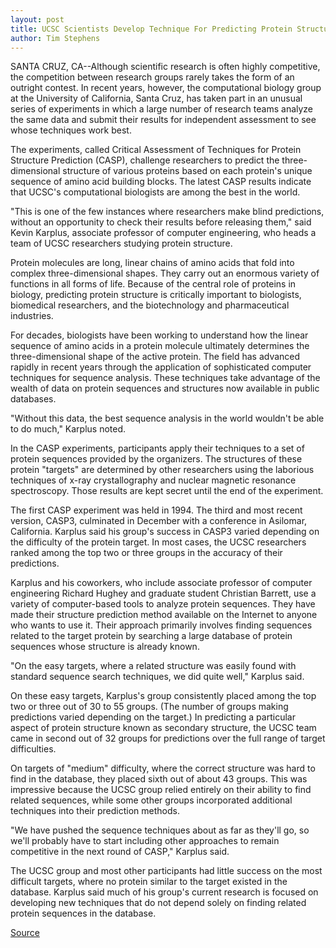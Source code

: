 ```yaml
---
layout: post
title: UCSC Scientists Develop Technique For Predicting Protein Structures
author: Tim Stephens
---
```


SANTA CRUZ, CA--Although scientific research is often highly competitive, the competition between research groups rarely takes the form of an outright contest. In recent years, however, the computational biology group at the University of California, Santa Cruz, has taken part in an unusual series of experiments in which a large number of research teams analyze the same data and submit their results for independent assessment to see whose techniques work best.

The experiments, called Critical Assessment of Techniques for Protein Structure Prediction (CASP), challenge researchers to predict the three-dimensional structure of various proteins based on each protein's unique sequence of amino acid building blocks. The latest CASP results indicate that UCSC's computational biologists are among the best in the world.

"This is one of the few instances where researchers make blind predictions, without an opportunity to check their results before releasing them," said Kevin Karplus, associate professor of computer engineering, who heads a team of UCSC researchers studying protein structure.

Protein molecules are long, linear chains of amino acids that fold into complex three-dimensional shapes. They carry out an enormous variety of functions in all forms of life. Because of the central role of proteins in biology, predicting protein structure is critically important to biologists, biomedical researchers, and the biotechnology and pharmaceutical industries.

For decades, biologists have been working to understand how the linear sequence of amino acids in a protein molecule ultimately determines the three-dimensional shape of the active protein. The field has advanced rapidly in recent years through the application of sophisticated computer techniques for sequence analysis. These techniques take advantage of the wealth of data on protein sequences and structures now available in public databases.

"Without this data, the best sequence analysis in the world wouldn't be able to do much," Karplus noted.

In the CASP experiments, participants apply their techniques to a set of protein sequences provided by the organizers. The structures of these protein "targets" are determined by other researchers using the laborious techniques of x-ray crystallography and nuclear magnetic resonance spectroscopy. Those results are kept secret until the end of the experiment.

The first CASP experiment was held in 1994. The third and most recent version, CASP3, culminated in December with a conference in Asilomar, California. Karplus said his group's success in CASP3 varied depending on the difficulty of the protein target. In most cases, the UCSC researchers ranked among the top two or three groups in the accuracy of their predictions.

Karplus and his coworkers, who include associate professor of computer engineering Richard Hughey and graduate student Christian Barrett, use a variety of computer-based tools to analyze protein sequences. They have made their structure prediction method available on the Internet to anyone who wants to use it. Their approach primarily involves finding sequences related to the target protein by searching a large database of protein sequences whose structure is already known.

"On the easy targets, where a related structure was easily found with standard sequence search techniques, we did quite well," Karplus said.

On these easy targets, Karplus's group consistently placed among the top two or three out of 30 to 55 groups. (The number of groups making predictions varied depending on the target.) In predicting a particular aspect of protein structure known as secondary structure, the UCSC team came in second out of 32 groups for predictions over the full range of target difficulties.

On targets of "medium" difficulty, where the correct structure was hard to find in the database, they placed sixth out of about 43 groups. This was impressive because the UCSC group relied entirely on their ability to find related sequences, while some other groups incorporated additional techniques into their prediction methods.

"We have pushed the sequence techniques about as far as they'll go, so we'll probably have to start including other approaches to remain competitive in the next round of CASP," Karplus said.

The UCSC group and most other participants had little success on the most difficult targets, where no protein similar to the target existed in the database. Karplus said much of his group's current research is focused on developing new techniques that do not depend solely on finding related protein sequences in the database.

[Source](http://www1.ucsc.edu/news_events/press_releases/archive/98-99/02-99/protein.htm "Permalink to UC Santa Cruz: Protein Structure Predictions")
